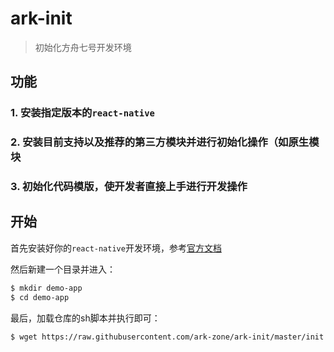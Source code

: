 # ark-init
> 初始化方舟七号开发环境

## 功能

### 1. 安装指定版本的`react-native`
### 2. 安装目前支持以及推荐的第三方模块并进行初始化操作（如原生模块
### 3. 初始化代码模版，使开发者直接上手进行开发操作

## 开始
首先安装好你的`react-native`开发环境，参考[官方文档](https://facebook.github.io/react-native/docs/getting-started.html)

然后新建一个目录并进入：
``` bash
$ mkdir demo-app
$ cd demo-app
```

最后，加载仓库的sh脚本并执行即可：
``` bash
$ wget https://raw.githubusercontent.com/ark-zone/ark-init/master/init.sh | sh
```
